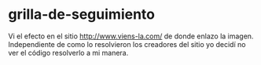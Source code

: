 # grilla-de-seguimiento
Vi el efecto en el sitio http://www.viens-la.com/ de donde enlazo la imagen.
Independiente de como lo resolvieron los creadores del sitio yo decidí no ver el código resolverlo a mi manera. 

